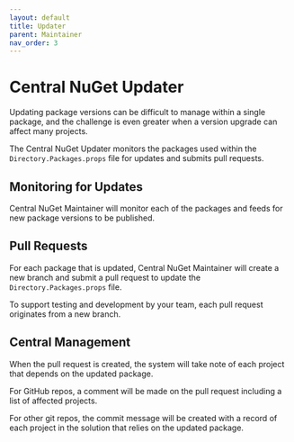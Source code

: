 ```yaml
---
layout: default
title: Updater
parent: Maintainer
nav_order: 3
---
```


# Central NuGet Updater

Updating package versions can be difficult to manage within a single package, and the challenge is even greater when a version upgrade can affect many projects.

The Central NuGet Updater monitors the packages used within the `Directory.Packages.props` file for updates and submits pull requests.

## Monitoring for Updates

Central NuGet Maintainer will monitor each of the packages and feeds for new package versions to be published.

## Pull Requests

For each package that is updated, Central NuGet Maintainer will create a new branch and submit a pull request to update the `Directory.Packages.props` file.

To support testing and development by your team, each pull request originates from a new branch.

## Central Management

When the pull request is created, the system will take note of each project that depends on the updated package.

For GitHub repos, a comment will be made on the pull request including a list of affected projects.

For other git repos, the commit message will be created with a record of each project in the solution that relies on the updated package.
